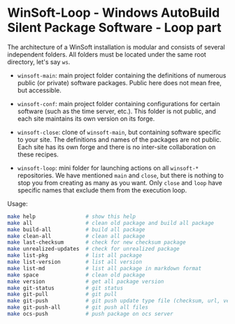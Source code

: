 # WinSoft-Loop - Windows AutoBuild Silent Package Software - Loop part

The architecture of a WinSoft installation is modular and consists of several independent folders.
All folders must be located under the same root directory, let's say `ws`.

* `winsoft-main`: main project folder containing the definitions of numerous public (or private) software packages.
  Public here does not mean free, but accessible.

* `winsoft-conf`: main project folder containing configurations for certain software (such as the time server, etc.).
  This folder is not public, and each site maintains its own version on its forge.

* `winsoft-close`: clone of `winsoft-main`, but containing software specific to your site.
  The definitions and names of the packages are not public.
  Each site has its own forge and there is no inter-site collaboration on these recipes.

* `winsoft-loop`: mini folder for launching actions on all `winsoft-*` repositories.
  We have mentioned `main` and `close`, but there is nothing to stop you from creating as many as you want.
  Only `close` and `loop` have specific names that exclude them from the execution loop.


Usage:

```bash
make help                # show this help
make all                 # clean old package and build all package
make build-all           # build all package
make clean-all           # clean all package
make last-checksum       # check for new checksum package
make unrealized-updates  # check for unrealized package
make list-pkg            # list all package
make list-version        # list all version
make list-md             # list all package in markdown format
make space               # clean old package
make version             # get all package version
make git-status          # git status
make git-pull            # git pull
make git-push            # git push update type file (checksum, url, version)
make git-push-all        # git push all files
make ocs-push            # push package on ocs server
```
